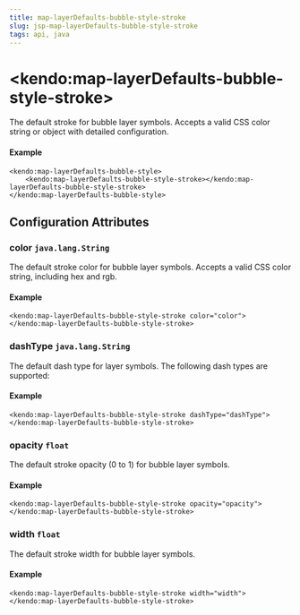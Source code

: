 ```yaml
---
title: map-layerDefaults-bubble-style-stroke
slug: jsp-map-layerDefaults-bubble-style-stroke
tags: api, java
---
```


# \<kendo:map-layerDefaults-bubble-style-stroke\>

The default stroke for bubble layer symbols.
Accepts a valid CSS color string or object with detailed configuration.

#### Example
    <kendo:map-layerDefaults-bubble-style>
        <kendo:map-layerDefaults-bubble-style-stroke></kendo:map-layerDefaults-bubble-style-stroke>
    </kendo:map-layerDefaults-bubble-style>

## Configuration Attributes

### color `java.lang.String`

The default stroke color for bubble layer symbols.
Accepts a valid CSS color string, including hex and rgb.

#### Example
    <kendo:map-layerDefaults-bubble-style-stroke color="color">
    </kendo:map-layerDefaults-bubble-style-stroke>

### dashType `java.lang.String`

The default dash type for layer symbols.
The following dash types are supported:

#### Example
    <kendo:map-layerDefaults-bubble-style-stroke dashType="dashType">
    </kendo:map-layerDefaults-bubble-style-stroke>

### opacity `float`

The default stroke opacity (0 to 1) for bubble layer symbols.

#### Example
    <kendo:map-layerDefaults-bubble-style-stroke opacity="opacity">
    </kendo:map-layerDefaults-bubble-style-stroke>

### width `float`

The default stroke width for bubble layer symbols.

#### Example
    <kendo:map-layerDefaults-bubble-style-stroke width="width">
    </kendo:map-layerDefaults-bubble-style-stroke>

